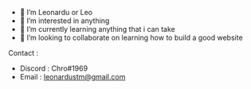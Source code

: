 - 👋 I’m Leonardu or Leo
- 👀 I’m interested in anything
- 🌱 I’m currently learning anything that i can take
- 💞️ I’m looking to collaborate on learning how to build a good website 


Contact :
- Discord : Chro#1969
- Email   : leonardustm@gmail.com
